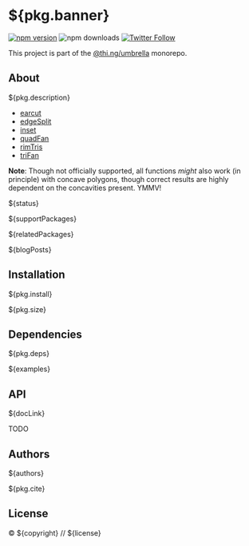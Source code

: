 # ${pkg.banner}

[![npm version](https://img.shields.io/npm/v/${pkg.name}.svg)](https://www.npmjs.com/package/${pkg.name})
![npm downloads](https://img.shields.io/npm/dm/${pkg.name}.svg)
[![Twitter Follow](https://img.shields.io/twitter/follow/thing_umbrella.svg?style=flat-square&label=twitter)](https://twitter.com/thing_umbrella)

This project is part of the
[@thi.ng/umbrella](https://github.com/thi-ng/umbrella/) monorepo.

<!-- TOC -->

## About

${pkg.description}

- [earcut](https://github.com/thi-ng/umbrella/tree/develop/packages/geom-tessellate/src/earcut.ts)
- [edgeSplit](https://github.com/thi-ng/umbrella/tree/develop/packages/geom-tessellate/src/edge-split.ts)
- [inset](https://github.com/thi-ng/umbrella/tree/develop/packages/geom-tessellate/src/inset.ts)
- [quadFan](https://github.com/thi-ng/umbrella/tree/develop/packages/geom-tessellate/src/quad-fan.ts)
- [rimTris](https://github.com/thi-ng/umbrella/tree/develop/packages/geom-tessellate/src/rim-tris.ts)
- [triFan](https://github.com/thi-ng/umbrella/tree/develop/packages/geom-tessellate/src/tri-fan.ts)

**Note**: Though not officially supported, all functions *might* also
work (in principle) with concave polygons, though correct results are
highly dependent on the concavities present. YMMV!

${status}

${supportPackages}

${relatedPackages}

${blogPosts}

## Installation

${pkg.install}

${pkg.size}

## Dependencies

${pkg.deps}

${examples}

## API

${docLink}

TODO

## Authors

${authors}

${pkg.cite}

## License

&copy; ${copyright} // ${license}

